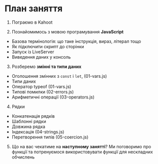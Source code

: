 # План заняття

1. Пограємо в Kahoot

2. Познайомимось з мовою програмування **JavaScript**

- Базова термінологія: що таке інструкція, вираз, літерал тощо
- Як підключити скрипт до сторінки
- Запуск із LiveServer
- Виведення даних у консоль

3. Розберемо **змінні та типи даних**

- Оголошення змінних з `const` і `let`, (01-vars.js)
- Типи даних
- Оператор typeof (01-vars.js)
- Типові помилки (02-errors.js)
- Арифметичні операції (03-operators.js)

4. Рядки

- Конкатенація рядків
- Шаблонні рядки
- Довжина рядка
- Індексація (04-strings.js)
- Перетворення типів (05-coercion.js)

5. Що на вас чекатиме на **наступному занятті**? Ми поговоримо про функції та
   потренуємося використовувати функції для нескладних обчислень
